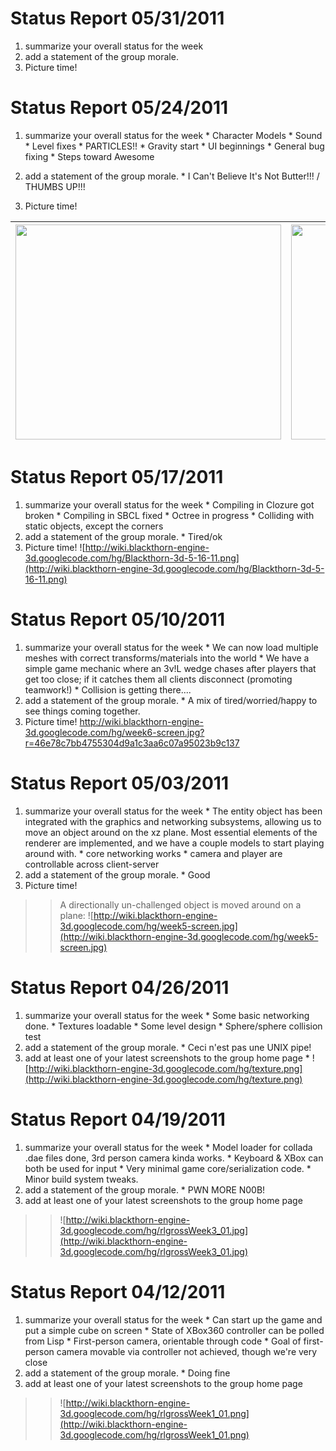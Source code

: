 # Status Report 05/31/2011 #

  1. summarize your overall status for the week
  1. add a statement of the group morale.
  1. Picture time!

# Status Report 05/24/2011 #

  1. summarize your overall status for the week
    * Character Models
    * Sound
    * Level fixes
    * PARTICLES!!
    * Gravity start
    * UI beginnings
    * General bug fixing
    * Steps toward Awesome

  1. add a statement of the group morale.
    * I Can't Believe It's Not Butter!!! / THUMBS UP!!!
  1. Picture time!

| <a href='http://www.youtube.com/watch?feature=player_embedded&v=CIZzO69bPJw' target='_blank'><img src='http://img.youtube.com/vi/CIZzO69bPJw/0.jpg' width='425' height=344 /></a> | <a href='http://www.youtube.com/watch?feature=player_embedded&v=sFQPnCTP1Nk' target='_blank'><img src='http://img.youtube.com/vi/sFQPnCTP1Nk/0.jpg' width='425' height=344 /></a> |
|:----------------------------------------------------------------------------------------------------------------------------------------------------------------------------------|:----------------------------------------------------------------------------------------------------------------------------------------------------------------------------------|

# Status Report 05/17/2011 #

  1. summarize your overall status for the week
    * Compiling in Clozure got broken
    * Compiling in SBCL fixed
    * Octree in progress
    * Colliding with static objects, except the corners
  1. add a statement of the group morale.
    * Tired/ok
  1. Picture time!
![http://wiki.blackthorn-engine-3d.googlecode.com/hg/Blackthorn-3d-5-16-11.png](http://wiki.blackthorn-engine-3d.googlecode.com/hg/Blackthorn-3d-5-16-11.png)

# Status Report 05/10/2011 #

  1. summarize your overall status for the week
    * We can now load multiple meshes with correct transforms/materials into the world
    * We have a simple game mechanic where an 3v!L wedge chases after players that get too close; if it catches them all clients disconnect (promoting teamwork!)
    * Collision is getting there....
  1. add a statement of the group morale.
    * A mix of tired/worried/happy to see things coming together.
  1. Picture time!
http://wiki.blackthorn-engine-3d.googlecode.com/hg/week6-screen.jpg?r=46e78c7bb4755304d9a1c3aa6c07a95023b9c137
# Status Report 05/03/2011 #

  1. summarize your overall status for the week
    * The entity object has been integrated with the graphics and networking subsystems, allowing us to move an object around on the xz plane. Most essential elements of the renderer are implemented, and we have a couple models to start playing around with.
    * core networking works
    * camera and player are controllable across client-server
  1. add a statement of the group morale.
    * Good
  1. Picture time!
> > A directionally un-challenged object is moved around on a plane:
> > ![http://wiki.blackthorn-engine-3d.googlecode.com/hg/week5-screen.jpg](http://wiki.blackthorn-engine-3d.googlecode.com/hg/week5-screen.jpg)

# Status Report 04/26/2011 #

  1. summarize your overall status for the week
    * Some basic networking done.
    * Textures loadable
    * Some level design
    * Sphere/sphere collision test
  1. add a statement of the group morale.
    * Ceci n'est pas une UNIX pipe!
  1. add at least one of your latest screenshots to the group home page
    * ![http://wiki.blackthorn-engine-3d.googlecode.com/hg/texture.png](http://wiki.blackthorn-engine-3d.googlecode.com/hg/texture.png)

# Status Report 04/19/2011 #

  1. summarize your overall status for the week
    * Model loader for collada .dae files done, 3rd person camera kinda works.
    * Keyboard & XBox can both be used for input
    * Very minimal game core/serialization code.
    * Minor build system tweaks.
  1. add a statement of the group morale.
    * PWN MORE N00B!
  1. add at least one of your latest screenshots to the group home page
> > ![http://wiki.blackthorn-engine-3d.googlecode.com/hg/rlgrossWeek3_01.jpg](http://wiki.blackthorn-engine-3d.googlecode.com/hg/rlgrossWeek3_01.jpg)

# Status Report 04/12/2011 #

  1. summarize your overall status for the week
    * Can start up the game and put a simple cube on screen
    * State of XBox360 controller can be polled from Lisp
    * First-person camera, orientable through code
    * Goal of first-person camera movable via controller not achieved, though we're very close
  1. add a statement of the group morale.
    * Doing fine
  1. add at least one of your latest screenshots to the group home page
> > ![http://wiki.blackthorn-engine-3d.googlecode.com/hg/rlgrossWeek1_01.png](http://wiki.blackthorn-engine-3d.googlecode.com/hg/rlgrossWeek1_01.png)
